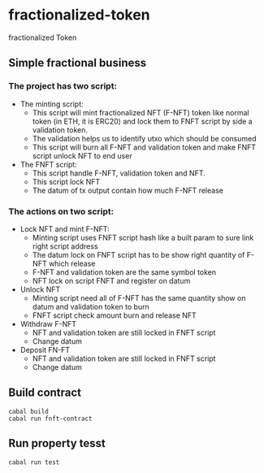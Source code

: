 # fractionalized-token
fractionalized Token
## Simple fractional business
### The project has two script:
- The minting script: 
    + This script will mint fractionalized NFT (F-NFT) token like normal token (in ETH, it is ERC20) and lock them to FNFT script by side a validation token. 
    + The validation helps us to identify utxo which should be consumed
    + This script will burn all F-NFT and validation token and make FNFT script unlock NFT to end user
- The FNFT script: 
    + This script handle F-NFT, validation token and NFT. 
    + This script lock NFT
    + The datum of tx output contain how much F-NFT release
### The actions on two script:
- Lock NFT and mint F-NFT: 
    + Minting script uses FNFT script hash like a built param to sure link right script address
    + The datum lock on FNFT script has to be show right quantity of F-NFT which release
    + F-NFT and validation token are the same symbol token
    + NFT lock on script FNFT and register on datum
- Unlock NFT
    + Minting script need all of F-NFT has the same quantity show on datum and validation token to burn
    + FNFT script check amount burn and release NFT
- Withdraw F-NFT
    + NFT and validation token are still locked in FNFT script
    + Change datum
- Deposit FN-FT
    + NFT and validation token are still locked in FNFT script
    + Change datum

## Build contract
```
cabal build
cabal run fnft-contract
``````
## Run property tesst
```
cabal run test
```